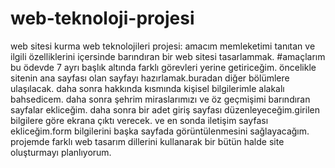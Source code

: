 # web-teknoloji-projesi
web sitesi kurma
web teknolojileri projesi:
amacım memleketimi tanıtan ve ilgili özelliklerini içersinde barındıran bir web sitesi tasarlammak.
#amaçlarım
bu ödevde 7 ayrı başlık altında farklı görevleri yerine getiriceğim.
öncelikle sitenin ana sayfası olan sayfayı hazırlamak.buradan diğer bölümlere ulaşılacak.
daha sonra hakkında kısmında kişisel bilgilerimle alakalı bahsedicem.
daha sonra şehrim miraslarımızı ve öz geçmişimi barındıran sayfalar ekliceğim.
daha sonra bir adet giriş sayfası düzenleyeceğim.girilen bilgilere göre ekrana çıktı verecek.
ve en sonda iletişim sayfası ekliceğim.form bilgilerini başka sayfada görüntülenmesini sağlayacağım.
projemde farklı web tasarım dillerini kullanarak bir bütün halde site oluşturmayı planlıyorum.

